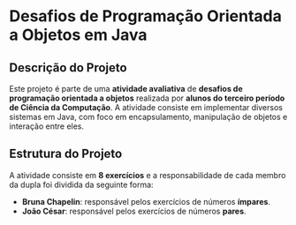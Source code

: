 # Desafios de Programação Orientada a Objetos em Java

## Descrição do Projeto

Este projeto é parte de uma **atividade avaliativa** de **desafios de programação orientada a objetos** realizada por **alunos do terceiro período de Ciência da Computação**. A atividade consiste em implementar diversos sistemas em Java, com foco em encapsulamento, manipulação de objetos e interação entre eles.

## Estrutura do Projeto

A atividade consiste em **8 exercícios** e a responsabilidade de cada membro da dupla foi dividida da seguinte forma:

- **Bruna Chapelin**: responsável pelos exercícios de números **ímpares**.
- **João César**: responsável pelos exercícios de números **pares**.

